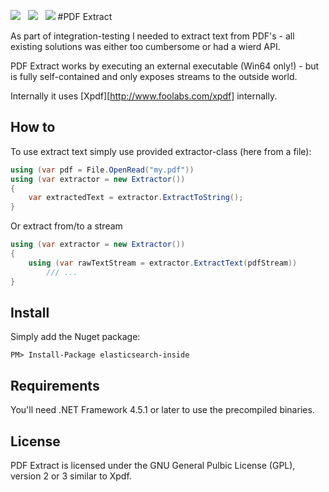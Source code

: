 ![](https://raw.githubusercontent.com/poulfoged/pdf-extract/master/logo.png) &nbsp; ![](https://ci.appveyor.com/api/projects/status/prwp3j290469ntpb/branch/master?svg=true) &nbsp; ![](http://img.shields.io/nuget/v/pdf-extract.svg?style=flat)
#PDF Extract  

As part of integration-testing I needed to extract text from PDF's - all existing solutions was either too cumbersome or had a wierd API.

PDF Extract works by executing an external executable (Win64 only!) - but is fully self-contained and only exposes streams to the outside world.

Internally it uses [Xpdf][http://www.foolabs.com/xpdf] internally. 

## How to
To use extract text simply use provided extractor-class (here from a file):

```c#
using (var pdf = File.OpenRead("my.pdf"))
using (var extractor = new Extractor())
{
    var extractedText = extractor.ExtractToString();
}

```

Or extract from/to a stream

```c#
using (var extractor = new Extractor())
{
    using (var rawTextStream = extractor.ExtractText(pdfStream))
        /// ...
}

```
## Install

Simply add the Nuget package:

`PM> Install-Package elasticsearch-inside`

## Requirements

You'll need .NET Framework 4.5.1 or later to use the precompiled binaries.

## License

PDF Extract is licensed under the GNU General Pulbic License (GPL), version 2
or 3 similar to Xpdf.



